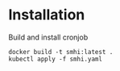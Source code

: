 # Installation

Build and install cronjob

```
docker build -t smhi:latest .
kubectl apply -f smhi.yaml
```
